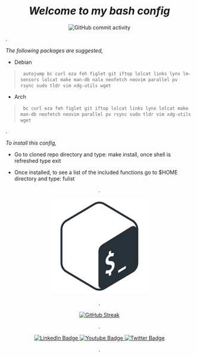 <div id="header" align="center">
  <h1><em>Welcome to my bash config</em></h1>
  <img alt="GitHub commit activity" src="https://img.shields.io/github/commit-activity/t/thorbits/thbashrc">
</div>

<div>
  <p>.
  

  <em>The following packages are suggested,</em>
  </p>
  
*  Debian
>      autojump bc curl eza feh figlet git iftop lolcat links lynx lm-sensors lolcat make man-db nala neofetch neovim parallel pv rsync sudo tldr vim xdg-utils wget

*  Arch
>      bc curl eza feh figlet git iftop lolcat links lynx lolcat make man-db neofetch neovim parallel pv rsync sudo tldr vim xdg-utils wget
</div>

<div>
  <p>.
  

  </p>
  <em>To install this config,</em>
  
*  Go to cloned repo directory and type: make install, once shell is refreshed type exit

*  Once installed, to see a list of the included functions go to $HOME directory and type:  fulist
</div>

<div align="center">
  <p>.
  

  </p>
    <img src="https://github.com/devicons/devicon/blob/master/icons/bash/bash-plain.svg"/>
</div>

<div align="center">
  <p>.
  

  </p>
    <a href="https://git.io/streak-stats"><img src="https://github-readme-streak-stats.herokuapp.com?user=thorbits&theme=transparent&date_format=j%20M%5B%20Y%5D&mode=weekly" alt="GitHub Streak" /></a>
</div>

<div align="center">
  <p>.
  

  </p>
    <a href="your-linkedin-URL">
      <img src="https://img.shields.io/badge/LinkedIn-blue?style=for-the-badge&logo=linkedin&logoColor=white" alt="LinkedIn Badge"/>
      </a>
    <a href="your-youtube-URL">
      <img src="https://img.shields.io/badge/YouTube-red?style=for-the-badge&logo=youtube&logoColor=white" alt="Youtube Badge"/>
      </a>
    <a href="your-twitter-URL">
      <img src="https://img.shields.io/badge/Twitter-blue?style=for-the-badge&logo=twitter&logoColor=white" alt="Twitter Badge"/>      
    </a>
</div>

<div align="center">
  <p>.
  

  </p>
  <img src="https://komarev.com/ghpvc/?username=thorbits&style=flat-square&color=blue" alt=""/>  
</div>
